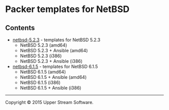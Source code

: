 # Packer templates for NetBSD

## Contents

* [netbsd-5.2.3](netbsd-5.2.3/README.mdown) - templates for NetBSD 5.2.3
	* NetBSD 5.2.3 (amd64)
	* NetBSD 5.2.3 + Ansible (amd64)
	* NetBSD 5.2.3 (i386)
	* NetBSD 5.2.3 + Ansible (i386)
* [netbsd-6.1.5](netbsd-6.1.5/README.mdown) - templates for NetBSD 6.1.5
	* NetBSD 6.1.5 (amd64)
	* NetBSD 6.1.5 + Ansible (amd64)
	* NetBSD 6.1.5 (i386)
	* NetBSD 6.1.5 + Ansible (i386)

- - -

Copyright &copy; 2015 Upper Stream Software.
